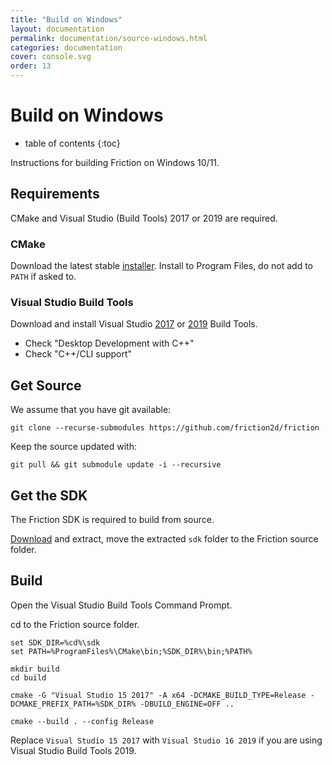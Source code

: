 ```yaml
---
title: "Build on Windows"
layout: documentation
permalink: documentation/source-windows.html
categories: documentation
cover: console.svg
order: 13
---
```


# Build on Windows

* table of contents
{:toc}

Instructions for building Friction on Windows 10/11.

## Requirements

CMake and Visual Studio (Build Tools) 2017 or 2019 are required.

### CMake

Download the latest stable [installer](https://cmake.org/cmake/download). Install to Program Files, do not add to `PATH` if asked to.

### Visual Studio Build Tools

Download and install Visual Studio [2017](https://aka.ms/vs/15/release/vs_buildtools.exe) or [2019](https://aka.ms/vs/16/release/vs_buildtools.exe) Build Tools.

* Check "Desktop Development with C++"
* Check "C++/CLI support"

## Get Source

We assume that you have git available:

```
git clone --recurse-submodules https://github.com/friction2d/friction
```

Keep the source updated with:

```
git pull && git submodule update -i --recursive
```

## Get the SDK

The Friction SDK is required to build from source.

[Download](https://github.com/friction2d/friction-sdk/releases/download/v1.0.0/friction-sdk-1.0.0r2-windows-x64.7z) and extract, move the extracted `sdk` folder to the Friction source folder.

## Build

Open the Visual Studio Build Tools Command Prompt.

cd to the Friction source folder.

```shell
set SDK_DIR=%cd%\sdk
set PATH=%ProgramFiles%\CMake\bin;%SDK_DIR%\bin;%PATH%

mkdir build
cd build

cmake -G "Visual Studio 15 2017" -A x64 -DCMAKE_BUILD_TYPE=Release -DCMAKE_PREFIX_PATH=%SDK_DIR% -DBUILD_ENGINE=OFF ..

cmake --build . --config Release
```

Replace `Visual Studio 15 2017` with `Visual Studio 16 2019` if you are using Visual Studio Build Tools 2019.

